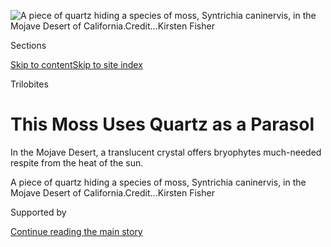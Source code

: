 <div id="app">

<div>

<div>

<div>

</div>

<div data-aria-hidden="false">

<div id="site-content" data-role="main">

<div>

<div class="css-1aor85t" style="opacity:0.000000001;z-index:-1;visibility:hidden">

<div class="css-1hqnpie">

<div class="css-epjblv">

<span class="css-17xtcya">[Science](/section/science)</span><span class="css-x15j1o">|</span><span class="css-fwqvlz">This
Moss Uses Quartz as a
Parasol</span>

</div>

<div class="css-k008qs">

<div class="css-1iwv8en">

<span class="css-18z7m18"></span>

<div>

</div>

</div>

<span class="css-1n6z4y">https://nyti.ms/2P5Tsji</span>

<div class="css-1705lsu">

<div class="css-4xjgmj">

<div class="css-4skfbu" data-role="toolbar" data-aria-label="Social Media Share buttons, Save button, and Comments Panel with current comment count" data-testid="share-tools">

  - 
  - 
  - 
  - 
    
    <div class="css-6n7j50">
    
    </div>

  - 
  - 

</div>

</div>

</div>

</div>

</div>

</div>

<div id="NYT_TOP_BANNER_REGION" class="css-11qgg8s">

</div>

<div id="fullBleedHeaderContent">

<div class="css-n4ws9g">

![<span class="css-16f3y1r e13ogyst0" data-aria-hidden="true">A piece of
quartz hiding a species of moss, Syntrichia caninervis, in the Mojave
Desert of
California.</span><span class="css-cnj6d5 e1z0qqy90" itemprop="copyrightHolder"><span class="css-1ly73wi e1tej78p0">Credit...</span><span><span>Kirsten
Fisher</span></span></span>](https://static01.graylady3jvrrxbe.onion/images/2020/07/28/science/00SCI-MOSS1/merlin_175035663_0bc43f89-865e-423b-a1e7-258beaaaa1d4-articleLarge.jpg?quality=75&auto=webp&disable=upscale)

</div>

<div class="css-3z92zw">

<div class="css-6cn7ki">

<div class="NYTAppHideMasthead css-1bcu9v6 e1suatyy0">

<div class="section css-1o1qe8k e1suatyy2">

<div class="css-cu5p7t er09x8g0">

<div class="css-6n7j50">

</div>

<span class="css-1dv1kvn">Sections</span>

[Skip to content](#site-content)[Skip to site index](#site-index)

</div>

<div class="css-10698na e1huz5gh0">

</div>

</div>

</div>

Trilobites

<div class="css-1sojcmr ehdk2mb0">

# This Moss Uses Quartz as a Parasol

</div>

In the Mojave Desert, a translucent crystal offers bryophytes
much-needed respite from the heat of the sun.

</div>

</div>

<div class="css-nwzfg5 e1gnum310">

<span class="css-1f9pvn2 science">A piece of quartz hiding a species of
moss, Syntrichia caninervis, in the Mojave Desert of
California.</span><span class="css-cnj6d5 e1z0qqy90" itemprop="copyrightHolder"><span class="css-1ly73wi e1tej78p0">Credit...</span><span><span>Kirsten
Fisher</span></span></span>

</div>

<div id="sponsor-wrapper" class="css-1hyfx7x">

<div id="sponsor-slug" class="css-19vbshk">

Supported by

</div>

[Continue reading the main
story](#after-sponsor)

<div id="sponsor" class="ad sponsor-wrapper" style="text-align:center;height:100%;display:block">

</div>

<div id="after-sponsor">

</div>

</div>

<div class="css-1wx1auc e1gnum311">

<div class="css-18e8msd">

<div class="css-vp77d3 epjyd6m0">

<div class="css-1baulvz">

By <span class="css-1baulvz last-byline" itemprop="name">Sabrina
Imbler</span>

</div>

</div>

  - 
    
    <div class="css-ld3wwf e16638kd2">
    
    July 29,
    2020
    
    </div>

  - 
    
    <div class="css-4xjgmj">
    
    <div class="css-d8bdto" data-role="toolbar" data-aria-label="Social Media Share buttons, Save button, and Comments Panel with current comment count" data-testid="share-tools">
    
      - 
      - 
      - 
      - 
        
        <div class="css-6n7j50">
        
        </div>
    
      - 
      - 
    
    </div>
    
    </div>

</div>

</div>

</div>

<div class="section meteredContent css-1r7ky0e" name="articleBody" itemprop="articleBody">

<div class="css-1fanzo5 StoryBodyCompanionColumn">

<div class="css-53u6y8">

To humans, a desert oasis may conjure an image of a blue pool encircled
by a coronet of palm trees. But to certain mosses, an oasis takes the
form of a pebble of milky quartz. The cloudy crystal dilutes the sun’s
piercing ultraviolet rays and, in the dry desert heat, traps moisture
beneath it, creating a microclimate perfect for a moss.

Kirsten Fisher, a biologist at California State University, Los Angeles,
first spotted these miniature oases in 2014, somewhere off a highway in
the western Mojave Desert in Wrightwood, Calif. She was studying the sex
life of the moss Syntrichia caninervis, and progress was slow.

“They’re never having sex,” she said. “For a moss, it’s maybe once every
30 years.”

The site was studded with crystals eroded from a nearby mountain striped
with pearlescent quartz. While waiting for Jenna Ekwealor, now a
doctoral student at the University of California, Berkeley, to finish up
a transect of S. caninervis growing in the dirt nearby, Dr. Fisher
picked up one of the many glittering rocks scattered nearby and, she
recalled, saw a brilliant green carpet of the moss underneath: “And I
said, ‘Holy moly, there’s moss under this rock.’”

Ms. Ekwealor was sure the green moss was a fluke. It had not rained in
Wrightwood for at least two weeks. But as she and Dr. Fisher flipped
over more rocks, they found several patches of strangely moist moss. Dr.
Fisher and Ms. Ekwealor published documentation of this relationship
last week in the journal [PLoS
One](https://journals.plos.org/plosone/article?id=10.1371/journal.pone.0235928).

</div>

</div>

<div class="css-1fanzo5 StoryBodyCompanionColumn">

<div class="css-53u6y8">

“I never thought to look under the rocks,” said Brent Mishler, a
biologist at Berkeley who studies Syntrichia but was not involved with
the research*,* with an exaggerated face-palm over Zoom. (Dr. Mishler
has mentored Dr. Fisher and Ms. Ekwealor.)

Bunking under a rock can be luxurious. Astrobiologists have long studied
arctic and Antarctic
[cyanobacteria](https://www.nature.com/articles/431414a) that grow under
translucent rocks to trap moisture while still being able to
photosynthesize. But no one has studied this survival strategy, used by
organisms known as hypoliths, in anything as large as moss.

“No one’s really looked at this combination before,” said Kimberley
Warren-Rhodes, a research scientist at the NASA Ames Research Center,
who peer-reviewed the study.

</div>

</div>

<div class="css-79elbk" data-testid="photoviewer-wrapper">

<div class="css-z3e15g" data-testid="photoviewer-wrapper-hidden">

</div>

<div class="css-1a48zt4 ehw59r15" data-testid="photoviewer-children">

![<span class="css-16f3y1r e13ogyst0" data-aria-hidden="true">Syntrichia
caninervis is the most common moss in the Mojave Desert, and can live
for more than 100
years.</span><span class="css-cnj6d5 e1z0qqy90" itemprop="copyrightHolder"><span class="css-1ly73wi e1tej78p0">Credit...</span><span>Kirsten
Fisher</span></span>](https://static01.graylady3jvrrxbe.onion/images/2020/07/28/science/00SCI-MOSS3/00SCI-MOSS3-articleLarge.jpg?quality=75&auto=webp&disable=upscale)

</div>

</div>

<div class="css-1fanzo5 StoryBodyCompanionColumn">

<div class="css-53u6y8">

Last September, the researchers placed sensors underneath the pebbles to
measure how the microclimate changed with the seasons. Some sensors fell
prey to the middens of enterprising wood rats, but those that remained
found that the quartzite underbellies preserved approximately twice the
humidity of the surrounding area and buffered the temperature swings by
as much as 7 degrees Fahrenheit. “It’s a little quartz house,” Ms.
Ekwealor said.

</div>

</div>

<div class="css-1fanzo5 StoryBodyCompanionColumn">

<div class="css-53u6y8">

S. caninervis, a common moss in the Mojave Desert, spends most of the
year parched and brown — in a state of suspended animation awaiting the
next rain. “It is something only a mother can love,” Dr. Mishler said.
But the mosses are long-lived; a single clump could easily be a
centenarian.

Although S. caninervis made up more than two-thirds of the hypolithic
moss at Wrightwood, the researchers identified another species, Tortula
inermis. That moss typically grows at lower, hotter elevations, but was
able to thrive at the Wrightwood site, seeming to rely on the quartz for
protection from the cold.

These quartzite oases, while common at Wrightwood, only emerge in what
Ms. Ekwealor called a “goldilocks” situation. If the quartz is too tiny,
it will be too easily windswept to let anything grow underneath. If it
is too large or opaque, not enough light will shine through for
photosynthesis. If it is too clear, it could become a miniature
greenhouse and capture even more heat. The quartz needs to be just
right: around an inch thick and milky enough to transmit up to 4 percent
of incident light.

But the vastness of the desert and the abundance of pebbles means that
serendipity can become commonplace, Ms. Ekwealor said: “It’s low
probability, but lots of opportunity,” she said.

The study highlighted the importance of microenvironments that may be
invisible to the human eye, Ms. Ekwealor added. Dr. Warren-Rhodes noted
that hypolithic communities, tiny as they are, affect carbon cycling and
soil conservation.

After presenting this research at several conferences, Ms. Ekwealor said
she now receives sporadic texts from people identifying hypolithic
mosses across the country. “I hope people start flipping rocks to see
what else is out there,” she said. After a pause, she added, “And gently
placing them back down again, so the moss can survive.”

***\[*[*Like the Science Times page on
Facebook.*](http://on.fb.me/1paTQ1h)** ****** *| Sign up for the*
**[*Science Times newsletter.*](http://nyti.ms/1MbHaRU)*\]***

</div>

</div>

<div>

</div>

</div>

<div>

</div>

<div>

</div>

<div>

</div>

<div>

<div id="bottom-wrapper" class="css-1ede5it">

<div id="bottom-slug" class="css-l9onyx">

Advertisement

</div>

[Continue reading the main
story](#after-bottom)

<div id="bottom" class="ad bottom-wrapper" style="text-align:center;height:100%;display:block;min-height:90px">

</div>

<div id="after-bottom">

</div>

</div>

</div>

</div>

</div>

## Site Index

<div>

</div>

## Site Information Navigation

  - [© <span>2020</span> <span>The New York Times
    Company</span>](https://help.nytimes3xbfgragh.onion/hc/en-us/articles/115014792127-Copyright-notice)

<!-- end list -->

  - [NYTCo](https://www.nytco.com/)
  - [Contact
    Us](https://help.nytimes3xbfgragh.onion/hc/en-us/articles/115015385887-Contact-Us)
  - [Work with us](https://www.nytco.com/careers/)
  - [Advertise](https://nytmediakit.com/)
  - [T Brand Studio](http://www.tbrandstudio.com/)
  - [Your Ad
    Choices](https://www.nytimes3xbfgragh.onion/privacy/cookie-policy#how-do-i-manage-trackers)
  - [Privacy](https://www.nytimes3xbfgragh.onion/privacy)
  - [Terms of
    Service](https://help.nytimes3xbfgragh.onion/hc/en-us/articles/115014893428-Terms-of-service)
  - [Terms of
    Sale](https://help.nytimes3xbfgragh.onion/hc/en-us/articles/115014893968-Terms-of-sale)
  - [Site
    Map](https://spiderbites.nytimes3xbfgragh.onion)
  - [Help](https://help.nytimes3xbfgragh.onion/hc/en-us)
  - [Subscriptions](https://www.nytimes3xbfgragh.onion/subscription?campaignId=37WXW)

</div>

</div>

</div>

</div>
